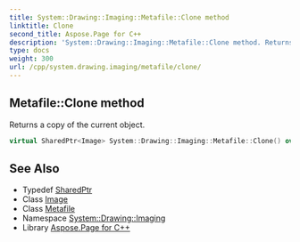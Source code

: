 ```yaml
---
title: System::Drawing::Imaging::Metafile::Clone method
linktitle: Clone
second_title: Aspose.Page for C++
description: 'System::Drawing::Imaging::Metafile::Clone method. Returns a copy of the current object in C++.'
type: docs
weight: 300
url: /cpp/system.drawing.imaging/metafile/clone/
---
```

## Metafile::Clone method


Returns a copy of the current object.

```cpp
virtual SharedPtr<Image> System::Drawing::Imaging::Metafile::Clone() override
```

## See Also

* Typedef [SharedPtr](../../../system/sharedptr/)
* Class [Image](../../../system.drawing/image/)
* Class [Metafile](../)
* Namespace [System::Drawing::Imaging](../../)
* Library [Aspose.Page for C++](../../../)
